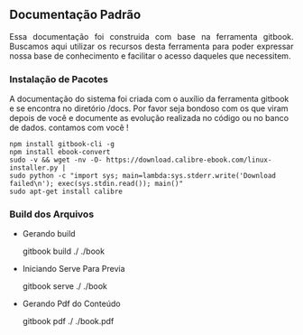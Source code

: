 ## Documentação Padrão

<p style="text-align: justify;">
Essa documentação foi construida com base na ferramenta gitbook. Buscamos aqui utilizar os recursos desta ferramenta para poder expressar nossa base de conhecimento e facilitar o acesso daqueles que necessitem.
</p>

### Instalação de Pacotes

<p>A documentação do sistema foi criada com o auxílio da ferramenta gitbook e se encontra no diretório /docs. Por favor seja bondoso com os que viram depois de você e documente as evolução realizada no código ou no banco de dados. contamos com você !
</p>

    npm install gitbook-cli -g
    npm install ebook-convert
    sudo -v && wget -nv -O- https://download.calibre-ebook.com/linux-installer.py | 
    sudo python -c "import sys; main=lambda:sys.stderr.write('Download failed\n'); exec(sys.stdin.read()); main()"
    sudo apt-get install calibre

### Build dos Arquivos

- Gerando build

    gitbook build ./ ./book

- Iniciando Serve Para Previa

    gitbook serve ./ ./book

- Gerando Pdf do Conteúdo

    gitbook pdf ./ ./book.pdf